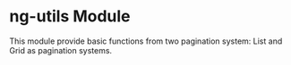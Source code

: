 # ng-utils Module
This module provide basic functions from two pagination system: List and Grid as pagination systems. 
